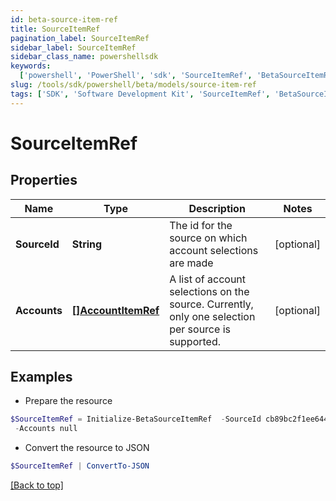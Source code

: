 ```yaml
---
id: beta-source-item-ref
title: SourceItemRef
pagination_label: SourceItemRef
sidebar_label: SourceItemRef
sidebar_class_name: powershellsdk
keywords:
  ['powershell', 'PowerShell', 'sdk', 'SourceItemRef', 'BetaSourceItemRef']
slug: /tools/sdk/powershell/beta/models/source-item-ref
tags: ['SDK', 'Software Development Kit', 'SourceItemRef', 'BetaSourceItemRef']
---
```


# SourceItemRef

## Properties

| Name | Type | Description | Notes |
| --- | --- | --- | --- |
| **SourceId** | **String** | The id for the source on which account selections are made | [optional] |
| **Accounts** | [**[]AccountItemRef**](account-item-ref) | A list of account selections on the source. Currently, only one selection per source is supported. | [optional] |

## Examples

- Prepare the resource

```powershell
$SourceItemRef = Initialize-BetaSourceItemRef  -SourceId cb89bc2f1ee6445fbea12224c526ba3a `
 -Accounts null
```

- Convert the resource to JSON

```powershell
$SourceItemRef | ConvertTo-JSON
```

[[Back to top]](#)
